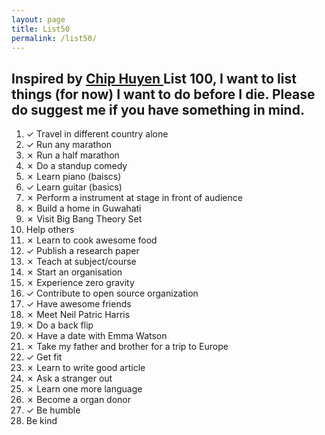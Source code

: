 ```yaml
---
layout: page
title: List50
permalink: /list50/
---
```


## Inspired by <a href="https://huyenchip.com/list-100/">Chip Huyen </a> List 100, I want to list things (for now) I want to do before I die. Please do suggest me if you have something in mind.<br />

<ol>
 <li>✓ Travel in different country alone</li> 
 <li>✓ Run any marathon</li> 
 <li>✗ Run a half marathon</li>
 <li>✗ Do a standup comedy</li>
 <li>✗ Learn piano (baiscs) </li>
 <li>✓ Learn guitar (basics)</li>
 <li>✗ Perform a instrument at stage in front of audience </li>
 <li>✗ Build a home in Guwahati </li>
 <li>✗ Visit Big Bang Theory Set </li>
 <li>  Help others </li>
 <li>✗ Learn to cook awesome food </li>
 <li>✓ Publish a research paper </li>
 <li>✗ Teach at subject/course </li>
 <li>✗ Start an organisation</li>
 <li>✗ Experience zero gravity </li>
 <li>✓ Contribute to open source organization </li>
 <li>✓ Have awesome friends </li>
 <li>✗ Meet Neil Patric Harris</li>
 <li>✗ Do a back flip</li>
 <li>✗ Have a date with Emma Watson</li>
 <li>✗ Take my father and brother for a trip to Europe</li>
 <li>✓ Get fit </li>
 <li>✗ Learn to write good article </li>
 <li>✗ Ask a stranger out</li>
 <li>✗ Learn one more language </li>
 <li>✗ Become a organ donor</li>
 <li>✓ Be humble </li>
 <li> Be kind </li>
</ol>
